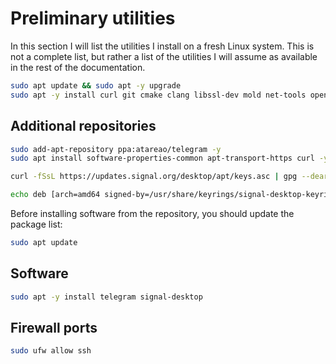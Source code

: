 # Preliminary utilities

In this section I will list the utilities I install on a fresh Linux system. This is not a complete list, but rather a list of the utilities I will assume as available in the rest of the documentation.

```bash
sudo apt update && sudo apt -y upgrade
sudo apt -y install curl git cmake clang libssl-dev mold net-tools openssh-server htop libpq-dev libfuse2 libfontconfig-dev libreadline-dev bison flex
```

## Additional repositories

```bash
sudo add-apt-repository ppa:atareao/telegram -y
sudo apt install software-properties-common apt-transport-https curl -y
```

```bash
curl -fSsL https://updates.signal.org/desktop/apt/keys.asc | gpg --dearmor | sudo tee /usr/share/keyrings/signal-desktop-keyring.gpg
```

```bash
echo deb [arch=amd64 signed-by=/usr/share/keyrings/signal-desktop-keyring.gpg] https://updates.signal.org/desktop/apt xenial main | sudo tee /etc/apt/sources.list.d/signal-messenger.list
```

Before installing software from the repository, you should update the package list:

```bash
sudo apt update
```

## Software

```bash
sudo apt -y install telegram signal-desktop
```

## Firewall ports

```bash
sudo ufw allow ssh
```
